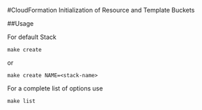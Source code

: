 #CloudFormation Initialization of Resource and Template Buckets

##Usage

For default Stack

```
make create
```

or

```
make create NAME=<stack-name>
```

For a complete list of options use

```
make list
```



